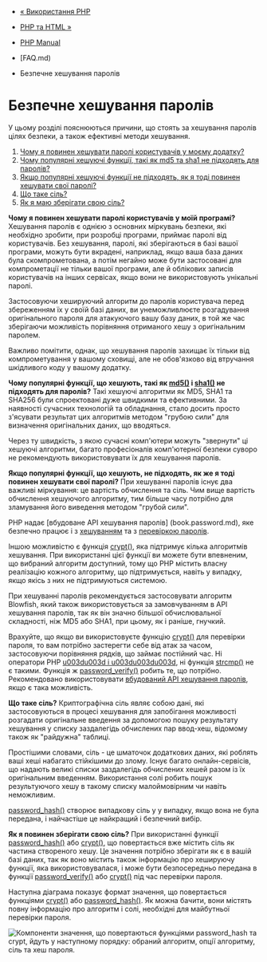 - [« Використання PHP](faq.using.md)
- [PHP та HTML »](faq.md.md)

- [PHP Manual](index.md)
- [FAQ.md)
- Безпечне хешування паролів

# Безпечне хешування паролів

У цьому розділі пояснюються причини, що стоять за хешування паролів
цілях безпеки, а також ефективні методи хешування.

1. [Чому я повинен хешувати паролі користувачів у моєму
додатку?](#faq.passwords.hashing)
2. [Чому популярні хешуючі функції, такі як md5 та sha1 не
підходять для паролів?](#faq.passwords.fasthash)
3. [Якщо популярні хешуючі функції не підходять, як я тоді
повинен хешувати свої паролі?](#faq.passwords.bestpractice)
4. [Що таке сіль?](#faq.passwords.salt)
5. [Як я маю зберігати свою сіль?](#faq.password.storing-salts)

**Чому я повинен хешувати паролі користувачів у моїй програмі?**
Хешування паролів є однією з основних міркувань
безпеки, які необхідно зробити, при розробці програми,
приймає паролі від користувачів. Без хешування, паролі,
які зберігаються в базі вашої програми, можуть бути вкрадені, наприклад, якщо
ваша база даних була скомпрометована, а потім негайно може бути
застосовані для компрометації не тільки вашої програми, але й облікових записів
користувачів на інших сервісах, якщо вони не використовують
унікальні паролі.

Застосовуючи хешируючий алгоритм до паролів користувача перед
збереженням їх у своїй базі даних, ви унеможливлюєте розгадування
оригінального пароля для атакуючого вашу базу даних, в той же час
зберігаючи можливість порівняння отриманого хешу з оригінальним паролем.

Важливо помітити, однак, що хешування паролів захищає їх тільки від
компрометування у вашому сховищі, але не обов'язково від втручання
шкідливого коду у вашому додатку.



**Чому популярні функції, що хешують, такі як [md5()](function.md5.md) і [sha1()](function.sha1.md) не підходять для паролів?**
Такі хешуючі алгоритми як MD5, SHA1 та SHA256 були спроектовані
дуже швидкими та ефективними. За наявності сучасних технологій та
обладнання, стало досить просто з'ясувати результат цих алгоритмів
методом "грубою сили" для визначення оригінальних даних, що вводяться.

Через ту швидкість, з якою сучасні комп'ютери можуть "звернути"
ці хешуючі алгоритми, багато професіоналів комп'ютерної безпеки
суворо не рекомендують використовувати їх для хешування паролів.



**Якщо популярні функції, що хешують, не підходять, як же я тоді повинен хешувати свої паролі?**
При хешуванні паролів існує два важливі міркування: це вартість
обчислення та сіль. Чим вище вартість обчислення хешуючого алгоритму,
тим більше часу потрібно для зламування його виведення методом "грубой
сили".

PHP надає [вбудоване API хешування
паролів] (book.password.md), яке безпечно працює і з
[хешуванням](function.password-hash.md) та з [перевіркою
паролів](function.password-verify.md).

Іншою можливістю є функція [crypt()](function.crypt.md),
яка підтримує кілька алгоритмів хешування. При використанні
цієї функції ви можете бути впевненим, що вибраний алгоритм
доступний, тому що PHP містить власну реалізацію кожного
алгоритму, що підтримується, навіть у випадку, якщо якісь з них не
підтримуються системою.

При хешуванні паролів рекомендується застосовувати алгоритм Blowfish,
який також використовується за замовчуванням в API хешування паролів, так
як він значно більшої обчислювальної складності, ніж MD5 або SHA1,
при цьому, як і раніше, гнучкий.

Врахуйте, що якщо ви використовуєте функцію [crypt()](function.crypt.md)
для перевірки пароля, то вам потрібно застерегти себе від атак за часом,
застосовуючи порівняння рядків, що займає постійний час. Ні
оператори PHP [u003du003d і u003du003du003d](language.operators.comparison.md), ні функція
[strcmp()](function.strcmp.md) не є такими. Функція ж
[password_verify()](function.password-verify.md) робить те,
що потрібно. Рекомендовано використовувати [вбудований API
хешування паролів](book.password.md), якщо є така можливість.



**Що таке сіль?**
Криптографічна сіль являє собою дані, які застосовуються в
процесі хешування для запобігання можливості розгадати
оригінальне введення за допомогою пошуку результату хешування у списку
заздалегідь обчислених пар ввод-хеш, відомому також як "райдужна"
таблиці.

Простішими словами, сіль - це шматочок додаткових даних,
які роблять ваші хеші набагато стійкішими до злому. Існує
багато онлайн-сервісів, що надають великі списки заздалегідь
обчислених хешей разом із їх оригінальним введенням. Використання солі
робить пошук результуючого хешу в такому списку малоймовірним чи навіть
неможливим.

[password_hash()](function.password-hash.md) створює випадкову сіль у
у випадку, якщо вона не була передана, і найчастіше це найкращий і
безпечний вибір.



**Як я повинен зберігати свою сіль?**
При використанні функції [password_hash()](function.password-hash.md)
або [crypt()](function.crypt.md), що повертається вже містить
сіль як частина створеного хешу. Це значення потрібно зберігати як є в
вашій базі даних, так як воно містить також інформацію про хешируючу
функції, яка використовувалася, і може бути безпосередньо передана в
функції [password_verify()](function.password-verify.md) або
[crypt()](function.crypt.md) під час перевірки пароля.

Наступна діаграма показує формат значення, що повертається функціями
[crypt()](function.crypt.md) або
[password_hash()](function.password-hash.md). Як можна бачити, вони
містять повну інформацію про алгоритм і солі, необхідні для майбутньої
перевірки пароля.

![ Компоненти значення, що повертаються функціями password_hash та crypt,
йдуть у наступному порядку: обраний алгоритм, опції алгоритму, сіль та
хеш пароля.
](images/2a34c7f2e658f6ae74f3869f2aa5886f-crypt-text-rendered.svg)
